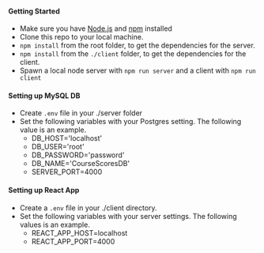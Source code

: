 #### Getting Started
* Make sure you have [Node.js](https://nodejs.org/en/) and [npm](https://docs.npmjs.com/downloading-and-installing-node-js-and-npm) installed
* Clone this repo to your local machine.
* `npm install` from the root folder, to get the dependencies for the server.
* `npm install` from the `./client` folder, to get the dependencies for the client.
* Spawn a local node server with `npm run server` and a client with `npm run client`

#### Setting up MySQL DB
* Create `.env` file in your ./server folder
* Set the following variables with your Postgres setting. The following value is an example.
  - DB_HOST='localhost'
  - DB_USER='root'
  - DB_PASSWORD='password'
  - DB_NAME='CourseScoresDB'
  - SERVER_PORT=4000

#### Setting up React App
* Create a `.env` file in your ./client directory.
* Set the following variables with your server settings. The following values is an example.
  - REACT_APP_HOST=localhost
  - REACT_APP_PORT=4000